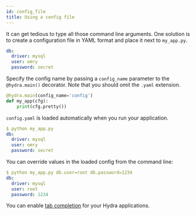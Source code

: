 ```yaml
---
id: config_file
title: Using a config file
---
```


It can get tedious to type all those command line arguments.
One solution is to create a configuration file in YAML format and place it next to `my_app.py`.

```yaml title="config.yaml"
db: 
  driver: mysql
  user: omry
  password: secret
```

Specify the config name by passing a `config_name` parameter to the `@hydra.main()` decorator.
Note that you should omit the `.yaml` extension.
```python title="my_app.py" {1}
@hydra.main(config_name='config')
def my_app(cfg):
    print(cfg.pretty())
```
`config.yaml` is loaded automatically when you run your application.
```yaml
$ python my_app.py
db:
  driver: mysql
  user: omry
  password: secret
```

You can override values in the loaded config from the command line:
```yaml {4-5}
$ python my_app.py db.user=root db.password=1234
db:
  driver: mysql
  user: root
  password: 1234
```

You can enable [tab completion](/tutorials/basic/7_tab_completion.md) for your Hydra applications.